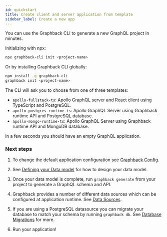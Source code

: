 ```yaml
---
id: quickstart
title: Create client and server application from template
sidebar_label: Create a new app
---
```


You can use the Graphback CLI to generate a new GraphQL project in minutes.

Initializing with npx:

```bash
npx graphback-cli init <project-name>
```

Or by installing Graphback CLI globally:

```bash
npm install -g graphback-cli
graphback init <project-name>
```

The CLI will ask you to choose from one of three templates:

- `apollo-fullstack-ts`: Apollo GraphQL server and React client using TypeScript and PostgreSQL.
- `apollo-postgres-runtime-ts`: Apollo GraphQL Server using Graphback runtime API and PostgreSQL database.
- `apollo-mongo-runtime-ts`: Apollo GraphQL Server using Graphback runtime API and MongoDB database.


In a few seconds you should have an empty GraphQL application.

### Next steps

1. To change the default application configuration see [Graphback Config](./config.md).

2. See [Defining your Data model](./datamodel.md) for how to design your data model.

3. Once your data model is complete, run `graphback generate` from your project to generate a GraphQL schema and API.

4. Graphback provides a number of different data sources which can be configured at application runtime. See [Data Sources](../db/datasources).

5. If you are using a PostgreSQL datasource you can migrate your database to match your schema by running `graphback db`. See [Database Migrations](../db/migrations.md) for more.

6. Run your application!
